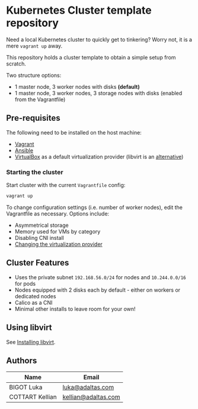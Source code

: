 # Kubernetes Cluster template repository

Need a local Kubernetes cluster to quickly get to tinkering? Worry not, it is a mere `vagrant up` away.

This repository holds a cluster template to obtain a simple setup from scratch.

Two structure options:

- 1 master node, 3 worker nodes with disks **(default)**
- 1 master node, 3 worker nodes, 3 storage nodes with disks (enabled from the Vagrantfile)

## Pre-requisites

The following need to be installed on the host machine:

- [Vagrant](https://www.vagrantup.com/docs/installation)
- [Ansible](https://docs.ansible.com/ansible/latest/installation_guide/index.html)
- [VirtualBox](https://www.virtualbox.org/wiki/Downloads) as a default virtualization provider (libvirt is an [alternative](#using-libvirt))

### Starting the cluster

Start cluster with the current `Vagrantfile` config:

```bash
vagrant up
```

To change configuration settings (i.e. number of worker nodes), edit the Vagrantfile as necessary. Options include:

- Asymmetrical storage
- Memory used for VMs by category
- Disabling CNI install
- [Changing the virtualization provider](#using-libvirt)

## Cluster Features

- Uses the private subnet `192.168.56.0/24` for nodes and `10.244.0.0/16` for pods
- Nodes equipped with 2 disks each by default - either on workers or dedicated nodes
- Calico as a CNI
- Minimal other installs to leave room for your own!

## Using libvirt

See [Installing libvirt](./docs/virt-providers.md/#installing-libvirt).

## Authors

| Name            | Email               |
| --------------- | ------------------- |
| BIGOT Luka      | luka@adaltas.com    |
| COTTART Kellian | kellian@adaltas.com |
